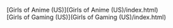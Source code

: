 [Girls of Anime (US)](Girls of Anime (US)/index.html)<br>
[Girls of Gaming (US)](Girls of Gaming (US)/index.html)<br>

